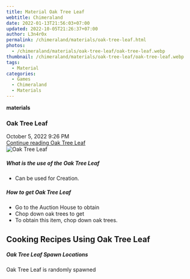 ```yaml
---
title: Material Oak Tree Leaf
webtitle: Chimeraland
date: 2022-01-13T21:56:03+07:00
updated: 2022-10-05T21:26:37+07:00
author: L3n4r0x
permalink: /chimeraland/materials/oak-tree-leaf.html
photos:
  - /chimeraland/materials/oak-tree-leaf/oak-tree-leaf.webp
thumbnail: /chimeraland/materials/oak-tree-leaf/oak-tree-leaf.webp
tags:
  - Material
categories:
  - Games
  - Chimeraland
  - Materials
---
```


<section id="bootstrap-wrapper">
  <link
    rel="stylesheet"
    href="https://cdn.statically.io/gh/dimaslanjaka/Web-Manajemen/40ac3225/css/bootstrap-4.5-wrapper.css"
  />
  <div
    class="row g-0 border rounded overflow-hidden flex-md-row mb-4 shadow-sm position-relative"
  >
    <div class="col p-4 d-flex flex-column position-static">
      <strong class="d-inline-block mb-2 text-success">materials</strong>
      <h3 class="mb-0">Oak Tree Leaf</h3>
      <div class="mb-1 text-muted">October 5, 2022 9:26 PM</div>
      <a
        href="/chimeraland/materials/oak-tree-leaf.html"
        class="stretched-link d-none"
        >Continue reading Oak Tree Leaf</a
      >
    </div>
    <div class="col-auto d-none d-lg-block">
      <img
        src="/chimeraland/materials/oak-tree-leaf/oak-tree-leaf.webp"
        alt="Oak Tree Leaf"
      />
    </div>
  </div>
  <div class="row">
    <div class="col-lg-6 col-12 mb-2">
      <div class="card">
        <div class="card-body">
          <h5 class="card-title">What is the use of the Oak Tree Leaf</h5>
          <div class="card-text">
            <ul>
              <li>Can be used for Creation.</li>
            </ul>
          </div>
        </div>
      </div>
    </div>
    <div class="col-lg-6 col-12 mb-2">
      <div class="card">
        <div class="card-body">
          <h5 class="card-title">How to get Oak Tree Leaf</h5>
          <div class="card-text">
            <ul>
              <li>Go to the Auction House to obtain</li>
              <li>Chop down oak trees to get</li>
              <li>To obtain this item, chop down oak trees.</li>
            </ul>
          </div>
        </div>
      </div>
    </div>
    <div class="col-lg-6 col-12 mb-2">
      <h2 id="cookable">Cooking Recipes Using Oak Tree Leaf</h2>
    </div>
    <div class="col-12 mb-2">
      <h5>Oak Tree Leaf Spawn Locations</h5>
      <p>Oak Tree Leaf is randomly spawned</p>
    </div>
  </div>
</section>